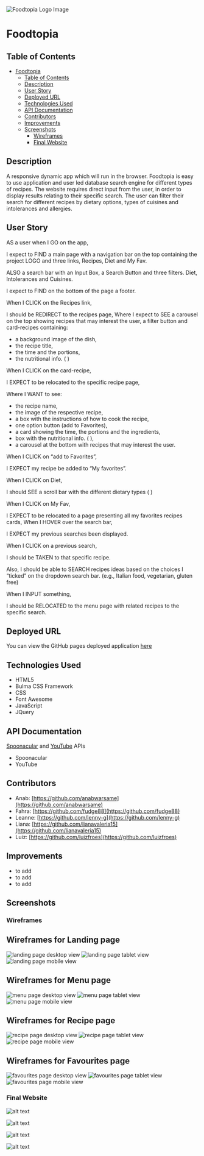 ![Foodtopia Logo Image](./assets/images/logo.png)

# Foodtopia

## Table of Contents

- [Foodtopia](#foodtopia)
  - [Table of Contents](#table-of-contents)
  - [Description](#description)
  - [User Story](#user-story)
  - [Deployed URL](#deployed-url)
  - [Technologies Used](#technologies-used)
  - [API Documentation](#api-documentation)
  - [Contributors](#contributors)
  - [Improvements](#improvements)
  - [Screenshots](#screenshots)
    - [Wireframes](#wireframes)
    - [Final Website](#final-website)

## Description

A responsive dynamic app which will run in the browser. Foodtopia is easy to use application and user led database search engine for different types of recipes. The website requires direct input from the user, in order to display results relating to their specific search. The user can filter their search for different recipes by dietary options, types of cuisines and intolerances and allergies.

## User Story

AS a user when I GO on the app,

I expect to FIND a main page with a navigation bar on the top containing the project LOGO and three links, Recipes, Diet and My Fav.

ALSO a search bar with an Input Box, a Search Button and three filters. Diet, Intolerances and Cuisines.

I expect to FIND on the bottom of the page a footer.

When I CLICK on the Recipes link,

I should be REDIRECT to the recipes page, Where I expect to SEE a carousel on the top showing recipes that may interest the user, a filter button and card-recipes containing:

- a background image of the dish,
- the recipe title,
- the time and the portions,
- the nutritional info. ( )

When I CLICK on the card-recipe,

I EXPECT to be relocated to the specific recipe page,

Where I WANT to see:

- the recipe name,
- the image of the respective recipe,
- a box with the instructions of how to cook the recipe,
- one option button (add to Favorites),
- a card showing the time, the portions and the ingredients,
- box with the nutritional info. ( ),
- a carousel at the bottom with recipes that may interest the user.

When I CLICK on “add to Favorites”,

I EXPECT my recipe be added to “My favorites”.

When I CLICK on Diet,

I should SEE a scroll bar with the different dietary types ( )

When I CLICK on My Fav,

I EXPECT to be relocated to a page presenting all my favorites recipes cards,
When I HOVER over the search bar,

I EXPECT my previous searches been displayed.

When I CLICK on a previous search,

I should be TAKEN to that specific recipe.

Also, I should be able to SEARCH recipes ideas based on the choices I “ticked” on the dropdown search bar. (e.g., Italian food, vegetarian, gluten free)

When I INPUT something,

I should be RELOCATED to the menu page with related recipes to the specific search.

## Deployed URL

You can view the GitHub pages deployed application [here](https://)

## Technologies Used

- HTML5
- Bulma CSS Framework
- CSS
- Font Awesome
- JavaScript
- JQuery

## API Documentation

[Spoonacular]() and [YouTube]() APIs

- Spoonacular
- YouTube

## Contributors

- Anab: [https://github.com/anabwarsame](https://github.com/anabwarsame)
- Fahra: [https://github.com/fudge88](https://github.com/fudge88)
- Leanne: [https://github.com/lenny-g](https://github.com/lenny-g)
- Liana: [https://github.com/lianavaleria15](https://github.com/lianavaleria15)
- Luiz: [https://github.com/luizfroes](https://github.com/luizfroes)

## Improvements

- to add
- to add
- to add

## Screenshots

### Wireframes

## Wireframes for Landing page

![landing page desktop view](assets/images/wireframes/wireframe2.0/landing-page-desktop-view.png)
![landing page tablet view](assets/images/wireframes/wireframe2.0/landing-page-tablet-view.png)
![landing page mobile view](assets/images/wireframes/wireframe2.0/landing-page-mobile-view.png)

## Wireframes for Menu page

![menu page desktop view](assets/images/wireframes/wireframe2.0/menu-page-desktop-view.png)
![menu page tablet view](assets/images/wireframes/wireframe2.0/menu-page-tablet-view.png)
![menu page mobile view](assets/images/wireframes/wireframe2.0/menu-page-mobile-view.png)

## Wireframes for Recipe page

![recipe page desktop view](assets/images/wireframes/wireframe2.0/recipe-page-desktop-view.png)
![recipe page tablet view](assets/images/wireframes/wireframe2.0/recipe-page-tablet-view.png)
![recipe page mobile view](assets/images/wireframes/wireframe2.0/recipe-page-mobile-view.png)

## Wireframes for Favourites page

![favourites page desktop view](assets/images/wireframes/wireframe2.0/fav-page-desktop-view.png)
![favourites page tablet view](assets/images/wireframes/wireframe2.0/fav-page-tablet-view.png)
![favourites page mobile view](assets/images/wireframes/wireframe2.0/fav-page-mobile-view.png)

### Final Website

![alt text](assets/images/.png)

![alt text](assets/images/.png)

![alt text](assets/images/.png)

![alt text](assets/images/.png)
